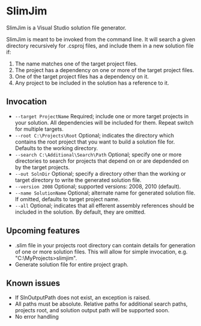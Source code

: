 SlimJim
=====

SlimJim is a Visual Studio solution file generator.

SlimJim is meant to be invoked from the command line. It will search a given directory recursively for .csproj files, and include them in a new solution file if:
  1. The name matches one of the target project files.
  1. The project has a dependency on one or more of the target project files.
  1. One of the target project files has a dependency on it.
  1. Any project to be included in the solution has a reference to it. 

Invocation
----------

* `--target ProjectName`			Required; include one or more target projects in your solution. All dependencies will be included for them. Repeat switch for multiple targets.
* `--root C:\Projects\Root`			Optional; indicates the directory which contains the root project that you want to build a solution file for. Defaults to the working directory.
* `--search C:\Additional\Search\Path`   Optional; specify one or more directories to search for projects that depend on or are depdended on by the target projects.
* `--out SolnDir` 				Optional; specify a directory other than the working or target directory to write the generated solution file.
* `--version 2008`         			Optional; supported versions: 2008, 2010 (default).
* `--name SolutionName`                     Optional; alternate name for generated solution file. If omitted, defaults to target project name.
* `--all`						Optional; indicates that all efferent assembly references should be included in the solution. By default, they are omitted.


Upcoming features
-----------------

* .slim file in your projects root directory can contain details for generation of one or more solution files. This will allow for simple invocation, e.g. "C:\MyProjects>slimjim".
* Generate solution file for entire project graph.

Known issues 
------------
* If SlnOutputPath does not exist, an exception is raised.
* All paths must be absolute. Relative paths for additional search paths, projects root, and solution output path will be supported soon.
* No error handling
